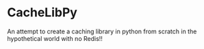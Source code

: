 # CacheLibPy
An attempt to create a caching library in python from scratch in the hypothetical world with no Redis!! 
